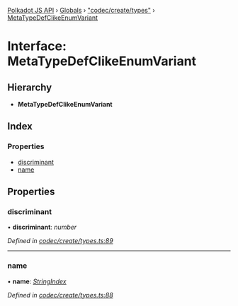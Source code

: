 [Polkadot JS API](../README.md) › [Globals](../globals.md) › ["codec/create/types"](../modules/_codec_create_types_.md) › [MetaTypeDefClikeEnumVariant](_codec_create_types_.metatypedefclikeenumvariant.md)

# Interface: MetaTypeDefClikeEnumVariant

## Hierarchy

* **MetaTypeDefClikeEnumVariant**

## Index

### Properties

* [discriminant](_codec_create_types_.metatypedefclikeenumvariant.md#discriminant)
* [name](_codec_create_types_.metatypedefclikeenumvariant.md#name)

## Properties

###  discriminant

• **discriminant**: *number*

*Defined in [codec/create/types.ts:89](https://github.com/polkadot-js/api/blob/e49427ac61/packages/types/src/codec/create/types.ts#L89)*

___

###  name

• **name**: *[StringIndex](../modules/_codec_create_types_.md#stringindex)*

*Defined in [codec/create/types.ts:88](https://github.com/polkadot-js/api/blob/e49427ac61/packages/types/src/codec/create/types.ts#L88)*
